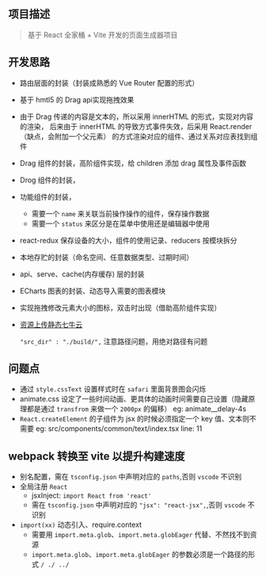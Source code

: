 ## 项目描述

> 基于 React 全家桶 + Vite 开发的页面生成器项目

## 开发思路

- 路由层面的封装（封装成熟悉的 Vue Router 配置的形式）
- 基于 hmtl5 的 Drag api实现拖拽效果
- 由于 Drag 传递的内容是文本的，所以采用 innerHTML 的形式，实现对内容的渲染，
后来由于 innerHTML 的导致方式事件失效，后采用 React.render（缺点，会附加一个父元素） 的方式渲染对应的组件、通过关系对应表找到组件
- Drag 组件的封装，高阶组件实现，给 children 添加 drag 属性及事件函数
- Drog 组件的封装，
- 功能组件的封装，
  - 需要一个 `name` 来关联当前操作操作的组件，保存操作数据
  - 需要一个 `status` 来区分是在菜单中使用还是编辑器中使用
- react-redux 保存设备的大小，组件的使用记录、reducers 按模块拆分
- 本地存贮的封装（命名空间、任意数据类型、过期时间）
- api、serve、cache(内存缓存) 层的封装
- ECharts 图表的封装、动态导入需要的图表模块
- 实现拖拽修改元素大小的图标，双击时出现（借助高阶组件实现）
- [资源上传静态七牛云](https://developer.qiniu.com/kodo/1302/qshell)

  `"src_dir" : "./build/",` 注意路径问题，用绝对路径有问题

## 问题点

- 通过 `style.cssText` 设置样式时在 `safari` 里面背景图会闪烁
- animate.css 设定了一些时间动画、更具体的动画时间需要自己设置（隐藏原理都是通过 `transfrom`  来做一个 `2000px` 的偏移）
  eg:
    animate__delay-4s
- `React.createElement` 的子组件为 jsx 的时候必须指定一个 key 值、文本则不需要
  eg:
    src/components/common/text/index.tsx  line: 11

## webpack 转换至 vite 以提升构建速度

- 别名配置，需在 `tsconfig.json` 中声明对应的 `paths`,否则 `vscode` 不识别
- 全局注册 `React`
  - jsxInject: `import React from 'react'`
  - 需在 `tsconfig.json` 中声明对应的 `"jsx": "react-jsx",`,否则 `vscode` 不识别
- `import(xx)` 动态引入、require.context
  - 需要用 `import.meta.glob`、`import.meta.globEager` 代替、不然找不到资源
  - `import.meta.glob`、`import.meta.globEager` 的参数必须是一个路径的形式 `/ ./ ../`